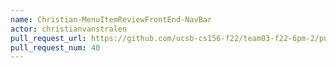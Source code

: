```yaml
---
name: Christian-MenuItemReviewFrontEnd-NavBar
actor: christianvanstralen
pull_request_url: https://github.com/ucsb-cs156-f22/team03-f22-6pm-2/pull/40
pull_request_num: 40
---
```

